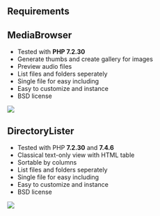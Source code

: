 ## Requirements

## MediaBrowser 

- Tested with **PHP 7.2.30**
- Generate thumbs and create gallery for images
- Preview audio files
- List files and folders seperately
- Single file for easy including
- Easy to customize and instance
- BSD license

<img src="http://media.quilime.com/Media-Browser.png" />


## DirectoryLister

- Tested with PHP **7.2.30** and **7.4.6**
- Classical text-only view with HTML table
- Sortable by columns
- List files and folders seperately
- Single file for easy including
- Easy to customize and instance
- BSD license

<img src="http://media.quilime.com/Directory-Lister.png" />
